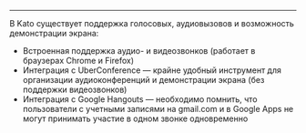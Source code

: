 ***
В Kato существует поддержка голосовых, аудиовызовов и возможность демонстрации экрана:

- Встроенная поддержка аудио- и видеозвонков (работает в браузерах Chrome и Firefox)
- Интеграция с UberConference — крайне удобный инструмент для организации аудиоконференций и демонстрации экрана (без поддержки видеозвонков)
- Интеграция с Google Hangouts — необходимо помнить, что пользователи с учетными записями на gmail.com и в Google Apps не могут принимать участие в одном звонке одновременно
